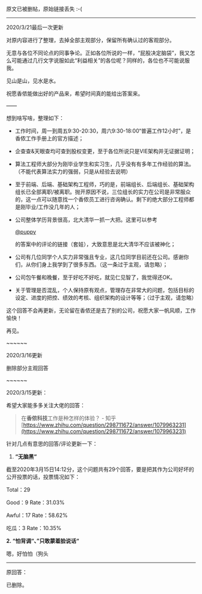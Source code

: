 原文已被删帖，原始链接丢失 :-(

-------------



2020/3/21最后一次更新

对原内容进行了整理，去掉全部主观部分，保留所有确认过的客观部分。

无意与各位不同论点的同事争论。正如各位所说的一样，“屁股决定脑袋”，我又怎么可能通过几行文字说服如此“利益相关”的各位呢？同样的，各位也不可能说服我。

见山是山，见水是水。

祝愿香侬能做出好的产品来，希望时间真的能给出答案来。

——

想到啥写啥，整理如下：

*   工作时间，周一到周五9:30-20:30，周六9:30-18:00“普遍工作12小时”，是香侬工作手册上的官方描述；
*   企查查&天眼查均可查到股权变更，至于各位所说只是VIE架构并无证据证明；
*   算法工程师大部分为刚毕业学生和实习生，几乎没有有多年工作经验的算法。（不能代表算法实力的强弱，只是从经验去说明）
*   至于前端、后端、基础架构工程师，巧的是，前端组长、后端组长、基础架构组长已全部离职/被离职。抛开原因不说，三位组长的实力在公司是非常服众的，这一点可以随意找一个香侬员工进行咨询确认。剩下的绝大部分工程师都是刚毕业/工作没几年的人；
*   公司整体学历背景很高，北大清华一抓一大把。这里可以参考
    
    [@puppy](https://www.zhihu.com/people/af3f438d30c620d3c4c18bad944ca54e)
    
    的答案中的评论的链接（套娃），大致意思是北大清华不应该被神化；
*   公司有几位同学个人实力非常强且专业，这几位同学目前还在公司。感谢你们，从你们身上我学到了很多东西。（这一条过于主观，请忽略）；
*   公司包午餐和晚餐，至于好吃不好吃，就见仁见智了，我觉得还OK。
*   关于管理是否混乱，个人保持原有观点，管理存在非常大的问题，包括目标的设定、进度的把控、绩效的考核、组织架构的设计等等；（过于主观，请忽略）

这个回答不会再更新，无论留在香侬还是去了别的公司，祝愿大家一帆风顺，工作愉快！

再见。

\~~~~~~

2020/3/16更新

删除部分主观回答

\~~~~~~

2020/3/15更新：

希望大家能多多关注大佬的回答：

> 在**香侬科技**工作是种怎样的体验？ - 知乎 [https://www.zhihu.com/question/298711672/answer/1079963231](https://www.zhihu.com/question/298711672/answer/1079963231)

针对几点有意思的回答/评论更新一下：

1.  **“无脑黑“**

截至2020年3月15日14:12分，这个问题共有29个回答，要是把其作为公司好坏的公开投票的话，投票情况如下：

Total：29

Good：9 Rate：31.03%

Awful：17 Rate：58.62%

吃瓜：3 Rate：10.35%

**2\. “怕背调“、”只敢蒙着脸说话“**

嗯，好怕怕（狗头

* * *

原回答：

已删除。